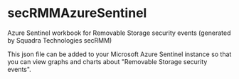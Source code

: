 # secRMMAzureSentinel
Azure Sentinel workbook for Removable Storage security events (generated by Squadra Technologies secRMM)

This json file can be added to your Microsoft Azure Sentinel instance so that you can view graphs and charts about "Removable Storage security events".
